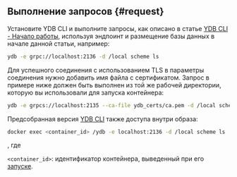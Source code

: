 ## Выполнение запросов {#request}

Установите YDB CLI и выполните запросы, как описано в статье [YDB CLI - Начало работы](../../cli.md), используя эндпоинт и размещение базы данных в начале данной статьи, например:

```bash
ydb -e grpc://localhost:2136 -d /local scheme ls
```

Для успешного соединения с использованием TLS в параметры соединения нужно добавить имя файла с сертификатом. Запрос в примере ниже должен быть выполнен из той же рабочей директории, которую вы использовали для запуска контейнера:

```bash
ydb -e grpcs://localhost:2135 --ca-file ydb_certs/ca.pem -d /local scheme ls
```

Предсобранная версия [YDB CLI](../../../reference/ydb-cli/index.md) также доступа внутри образа:

```bash
docker exec <container_id> /ydb -e localhost:2136 -d /local scheme ls
```

, где

`<container_id>`: идентификатор контейнера, выведенный при его [запуске](#start).